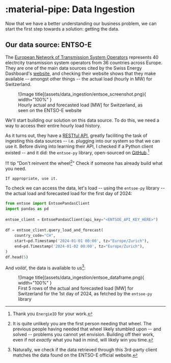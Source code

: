 # :material-pipe: Data Ingestion

Now that we have a better understanding our business problem, we can start the first step towards a solution: getting the data.

## Our data source: ENTSO-E

The [European Network of Transmission System Operators](https://www.entsoe.eu/) represents 40 electrcity transmission system operators from 36 countries across Europe. They are one of the main data sources cited by the Swiss Energy Dashboard's [website](https://energiedashboard.admin.ch/strom/stromverbrauch), and checking their website shows that they make available -- amongst other things -- the actual load (hourly in MW) for Switzerland.

<figure markdown="span">
  ![Image title](assets/data_ingestion/entsoe_screenshot.png){ width="100%" }
  <figcaption>Hourly actual and forecasted load [MW] for Switzerland, as seen on the ENTSO-E website</figcaption>
</figure>

We'll start building our solution on this data source.
To do this, we need a way to access their entire hourly load history.

As it turns out, they have a [RESTful API](https://transparency.entsoe.eu/content/static_content/Static%20content/web%20api/Guide.html), greatly faciliting the task of ingesting this data sources -- i.e. plugging into our system so that we can use it. Before diving into learning their API, I checked if a Python client existed -- and it did: the `entsoe-py` library, open-sourced on [GitHub](https://github.com/EnergieID/entsoe-py).[^1]


!!! tip "Don't reinvent the wheel[^2]"
    Check if someone has already build what you need.

    If appropriate, use it.

To check we can access the data, let's load -- using the `entsoe-py` library -- the actual load and forecasted load for the first day of 2024:

```python
from entsoe import EntsoePandasClient
import pandas as pd

entsoe_client = EntsoePandasClient(api_key="<ENTSOE_API_KEY_HERE>")

df = entsoe_client.query_load_and_forecast(
    country_code="CH", 
    start=pd.Timestamp('2024-01-01 00:00', tz="Europe/Zurich"), 
    end=pd.Timestamp('2024-01-02 00:00', tz="Europe/Zurich"),
)
df.head(5)
```

And _voilà!_, the data is available to us[^3]:

<figure markdown="span">
  ![Image title](assets/data_ingestion/entsoe_dataframe.png){ width="100%" }
  <figcaption>First 5 rows of the actual and forecasted load [MW] for Switzerland for the 1st day of 2024, as fetched by the <code>entsoe-py</code> library</figcaption>
</figure>


[^1]: Thank you `EnergieID` for your work.

[^2]: It is quite unlikely you are the first person needing that wheel. The previous people having needed that wheel likely stumbled upon -- and solved -- problems you cannot yet envision. Building off their work, even if not _exactly_ what you had in mind, will likely win you time.

[^3]: Naturally, we check if the data retrieved through this 3rd-party client matches the data found on the ENTSO-E official website.